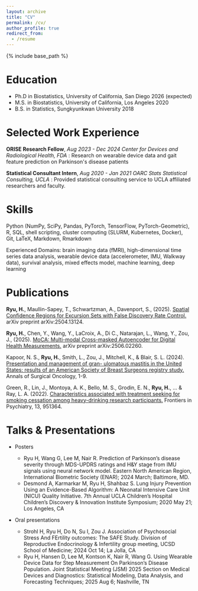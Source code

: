 ```yaml
---
layout: archive
title: "CV"
permalink: /cv/
author_profile: true
redirect_from:
  - /resume
---
```


{% include base_path %}

Education
======

* Ph.D in Biostatistics, University of California, San Diego 2026 (expected)
* M.S. in Biostatistics, University of California, Los Angeles 2020
* B.S. in Statistics, Sungkyunkwan University 2018

Selected Work Experience
======

**ORISE Research Fellow**, *Aug 2023 - Dec 2024*
*Center for Devices and Radiological Health, FDA*
: Research on wearable device data and gait feature prediction on Parkinson's disease patients


**Statistical Consultant Intern**, *Aug 2020 - Jan 2021*
*OARC Stats Statistical Consulting, UCLA*
: Provided statistical consulting service to UCLA affiliated researchers and faculty.

Skills
======

Python (NumPy, SciPy, Pandas, PyTorch, TensorFlow, PyTorch-Geometric), R, SQL, shell scripting, cluster computing (SLURM, Kubernetes, Docker), Git, LaTeX, Markdown, Rmarkdown 


Experienced Domains: brain imaging data (fMRI), high-dimensional time series data analysis, wearable device data (accelerometer, IMU, Walkway data), survival analysis, mixed effects model, machine learning, deep learning


Publications
======

**Ryu, H.**, Maullin-Sapey, T., Schwartzman, A., Davenport, S., (2025). [Spatial Confidence Regions for Excursion Sets with False Discovery Rate Control.](https://arxiv.org/abs/2506.02260) arXiv preprint arXiv:2504.13124.

**Ryu, H.**, Chen, Y., Wang, Y., LaCroix, A., Di C., Natarajan, L., Wang, Y.,  Zou, J., (2025). [MoCA: Multi-modal Cross-masked Autoencoder for Digital Health Measurements.](https://arxiv.org/abs/2506.02260) arXiv preprint arXiv:2506.02260.


Kapoor, N. S., **Ryu, H.**, Smith, L., Zou, J., Mitchell, K., & Blair, S. L. (2024). [Presentation and management of gran-
ulomatous mastitis in the United States: results of an American Society of Breast Surgeons registry study.](https://pubmed.ncbi.nlm.nih.gov/38969857/) Annals
of Surgical Oncology, 1-9.

Green, R., Lin, J., Montoya, A. K., Bello, M. S., Grodin, E. N., **Ryu, H.**, ... & Ray, L. A. (2022). [Characteristics associated
with treatment seeking for smoking cessation among heavy-drinking research participants.](https://pubmed.ncbi.nlm.nih.gov/36245856/) Frontiers in Psychiatry,
13, 951364.
  

Talks & Presentations
======

* Posters
  * Ryu H, Wang G, Lee M, Nair R. Prediction of Parkinson’s disease severity through MDS-UPDRS ratings and H&Y stage from IMU signals using neural network model. Eastern North American Region, International Biometric Society (ENAR); 2024 March; Baltimore, MD.
  * Desmond A, Karmarkar M, Ryu H, Shahbaz S. Lung Injury Prevention Using an Evidence-Based Algorithm: A Neonatal Intensive Care Unit (NICU) Quality Initiative. 7th Annual UCLA Children’s Hospital Children’s Discovery & Innovation Institute Symposium; 2020 May 21; Los Angeles, CA

* Oral presentations
  * Strohl H, Ryu H, Do N, Su I, Zou J. Association of Psychosocial Stress And FErtility outcomes: The SAFE Study. Division of Reproductive Endocrinology & Infertility group meeting, UCSD School of Medicine; 2024 Oct 14; La Jolla, CA
  * Ryu H, Hansen D, Lee M, Kontson K, Nair R, Wang G. Using Wearable Device Data for Step Measurement On Parkinson’s Disease Population. Joint Statistical Meeting (JSM) 2025 Section on Medical Devices and Diagnostics: Statistical Modeling, Data Analysis, and Forecasting Techniques; 2025 Aug 6; Nashville, TN

